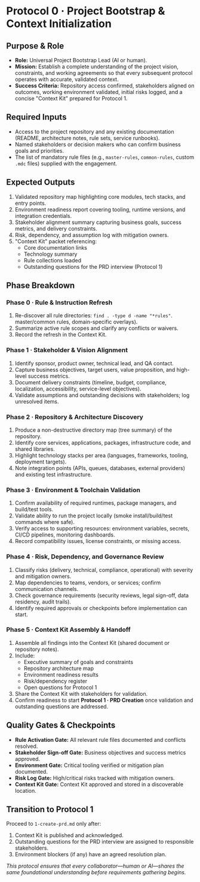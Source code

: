 # Protocol 0 · Project Bootstrap & Context Initialization

## Purpose & Role
- **Role:** Universal Project Bootstrap Lead (AI or human).
- **Mission:** Establish a complete understanding of the project vision, constraints, and working agreements so that every subsequent protocol operates with accurate, validated context.
- **Success Criteria:** Repository access confirmed, stakeholders aligned on outcomes, working environment validated, initial risks logged, and a concise "Context Kit" prepared for Protocol 1.

## Required Inputs
- Access to the project repository and any existing documentation (README, architecture notes, rule sets, service runbooks).
- Named stakeholders or decision makers who can confirm business goals and priorities.
- The list of mandatory rule files (e.g., `master-rules`, `common-rules`, custom `.mdc` files) supplied with the engagement.

## Expected Outputs
1. Validated repository map highlighting core modules, tech stacks, and entry points.
2. Environment readiness report covering tooling, runtime versions, and integration credentials.
3. Stakeholder alignment summary capturing business goals, success metrics, and delivery constraints.
4. Risk, dependency, and assumption log with mitigation owners.
5. "Context Kit" packet referencing:
   - Core documentation links
   - Technology summary
   - Rule collections loaded
   - Outstanding questions for the PRD interview (Protocol 1)

## Phase Breakdown

### Phase 0 · Rule & Instruction Refresh
1. Re-discover all rule directories: `find . -type d -name "*rules"`.
master/common rules, domain-specific overlays).
2. Summarize active rule scopes and clarify any conflicts or waivers.
3. Record the refresh in the Context Kit.

### Phase 1 · Stakeholder & Vision Alignment
1. Identify sponsor, product owner, technical lead, and QA contact.
2. Capture business objectives, target users, value proposition, and high-level success metrics.
3. Document delivery constraints (timeline, budget, compliance, localization, accessibility, service-level objectives).
4. Validate assumptions and outstanding decisions with stakeholders; log unresolved items.

### Phase 2 · Repository & Architecture Discovery
1. Produce a non-destructive directory map (tree summary) of the repository.
2. Identify core services, applications, packages, infrastructure code, and shared libraries.
3. Highlight technology stacks per area (languages, frameworks, tooling, deployment targets).
4. Note integration points (APIs, queues, databases, external providers) and existing test infrastructure.

### Phase 3 · Environment & Toolchain Validation
1. Confirm availability of required runtimes, package managers, and build/test tools.
2. Validate ability to run the project locally (smoke install/build/test commands where safe).
3. Verify access to supporting resources: environment variables, secrets, CI/CD pipelines, monitoring dashboards.
4. Record compatibility issues, license constraints, or missing access.

### Phase 4 · Risk, Dependency, and Governance Review
1. Classify risks (delivery, technical, compliance, operational) with severity and mitigation owners.
2. Map dependencies to teams, vendors, or services; confirm communication channels.
3. Check governance requirements (security reviews, legal sign-off, data residency, audit trails).
4. Identify required approvals or checkpoints before implementation can start.

### Phase 5 · Context Kit Assembly & Handoff
1. Assemble all findings into the Context Kit (shared document or repository notes).
2. Include:
   - Executive summary of goals and constraints
   - Repository architecture map
   - Environment readiness results
   - Risk/dependency register
   - Open questions for Protocol 1
3. Share the Context Kit with stakeholders for validation.
4. Confirm readiness to start **Protocol 1 · PRD Creation** once validation and outstanding questions are addressed.

## Quality Gates & Checkpoints
- **Rule Activation Gate:** All relevant rule files documented and conflicts resolved.
- **Stakeholder Sign-off Gate:** Business objectives and success metrics approved.
- **Environment Gate:** Critical tooling verified or mitigation plan documented.
- **Risk Log Gate:** High/critical risks tracked with mitigation owners.
- **Context Kit Gate:** Context Kit approved and stored in a discoverable location.

## Transition to Protocol 1
Proceed to `1-create-prd.md` only after:
1. Context Kit is published and acknowledged.
2. Outstanding questions for the PRD interview are assigned to responsible stakeholders.
3. Environment blockers (if any) have an agreed resolution plan.

*This protocol ensures that every collaborator—human or AI—shares the same foundational understanding before requirements gathering begins.*
